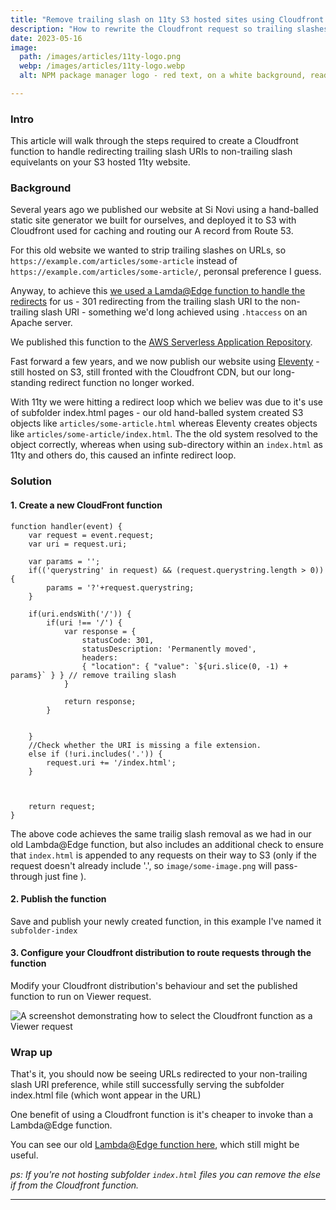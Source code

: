 ```yaml
---
title: "Remove trailing slash on 11ty S3 hosted sites using Cloudfront function"
description: "How to rewrite the Cloudfront request so trailing slashes are redirected to the non-trailing slash URI using a Cloudfront function."
date: 2023-05-16
image: 
  path: /images/articles/11ty-logo.png
  webp: /images/articles/11ty-logo.webp
  alt: NPM package manager logo - red text, on a white background, reads - NPM

---
```


### Intro

This article will walk through the steps required to create a Cloudfront function to handle redirecting trailing slash URIs to non-trailing slash equivelants on your S3 hosted 11ty website.  

### Background 
Several years ago we published our website at Si Novi using a hand-balled static site generator we built for ourselves, and deployed it to S3 with Cloudfront used for caching and routing our A record from Route 53. 

For this old website we wanted to strip trailing slashes on URLs, so `https://example.com/articles/some-article` instead of `https://example.com/articles/some-article/`, peronsal preference I guess. 

Anyway, to achieve this [we used a Lamda@Edge function to handle the redirects](https://sinovi.uk/articles/static-website-url-optimisation-with-aws-serverless) for us - 301 redirecting from the trailing slash URI to the non-trailing slash URI - something we'd long achieved using `.htaccess` on an Apache server. 

We published this function to the [AWS Serverless Application Repository](https://serverlessrepo.aws.amazon.com/applications/us-east-1/951661612909/LambdaEdgeRemoveTrailingSlash). 

Fast forward a few years, and we now publish our website using [Eleventy](https://11ty.dev) - still hosted on S3, still fronted with the Cloudfront CDN, but our long-standing redirect function no longer worked. 

With 11ty we were hitting a redirect loop which we believ was due to it's use of subfolder index.html pages - our old hand-balled system created S3 objects like `articles/some-article.html` whereas Eleventy creates objects like `articles/some-article/index.html`. The the old system resolved to the object correctly, whereas when using sub-directory within an `index.html` as 11ty and others do, this caused an infinte redirect loop.

### Solution

#### 1. Create a new CloudFront function


```
function handler(event) {
    var request = event.request;
    var uri = request.uri;
    
    var params = '';
    if(('querystring' in request) && (request.querystring.length > 0)) {
        params = '?'+request.querystring;
    }
    
    if(uri.endsWith('/')) {
        if(uri !== '/') {
            var response = {
                statusCode: 301,
                statusDescription: 'Permanently moved',
                headers:
                { "location": { "value": `${uri.slice(0, -1) + params}` } } // remove trailing slash
            }
    
            return response;    
        }
        
        
    }
    //Check whether the URI is missing a file extension.
    else if (!uri.includes('.')) {
        request.uri += '/index.html';
    }
    
    

    return request;
}
```

The above code achieves the same trailig slash removal as we had in our old Lambda@Edge function, but also includes an additional check to ensure that `index.html` is appended to any requests on their way to S3 (only if the request doesn't already include '.', so `image/some-image.png` will pass-through just fine ). 

#### 2. Publish the function

Save and publish your newly created function, in this example I've named it `subfolder-index`

#### 3. Configure your Cloudfront distribution to route requests through the function 

Modify your Cloudfront distribution's behaviour and set the published function to run on Viewer request.

![A screenshot demonstrating how to select the Cloudfront function as a Viewer request](https://user-images.githubusercontent.com/785770/238600396-4f76d03c-f29c-4554-b711-b60709ed96ee.png)



### Wrap up

That's it, you should now be seeing URLs redirected to your non-trailing slash URI preference, while still successfully serving the subfolder index.html file (which wont appear in the URL)

One benefit of using a Cloudfront function is it's cheaper to invoke than a Lambda@Edge function.

You can see our old [Lambda@Edge function here](https://github.com/sinovi/lambda-edge-remove-trailing-slash), which still might be useful. 

_ps:  If you're not hosting subfolder `index.html` files you can remove the else if from the Cloudfront function._

___

